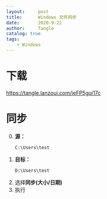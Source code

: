 ```yaml
---
layout:     post
title:      Windows 文件同步
date:       2020-9-22
author:     Tangle
catalog: true
tags:
    - Windows
---
```


# 下载

<https://tangle.lanzoui.com/ieFP5gui17c>

# 同步

0. **源：**
    ```
    C:\Users\test
    ```
0. **目标：**
    ```
    D:\Users\test
    ```
0. 选择**同步(大小/日期)**
0. 执行
